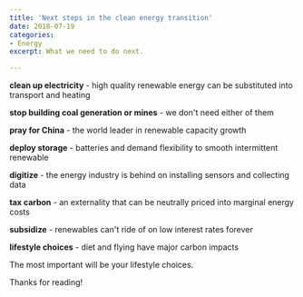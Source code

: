 ```yaml
---
title: 'Next steps in the clean energy transition'
date: 2018-07-19
categories:
- Energy
excerpt: What we need to do next.

---
```


**clean up electricity** - high quality renewable energy can be substituted into transport and heating 

**stop building coal generation or mines** - we don't need either of them

**pray for China** - the world leader in renewable capacity growth

**deploy storage** - batteries and demand flexibility to smooth intermittent renewable

**digitize** - the energy industry is behind on installing sensors and collecting data

**tax carbon** - an externality that can be neutrally priced into marginal energy costs

**subsidize** - renewables can't ride of on low interest rates forever

**lifestyle choices** - diet and flying have major carbon impacts

The most important will be your lifestyle choices.

Thanks for reading!

